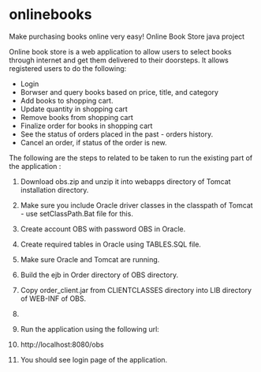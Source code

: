 # onlinebooks
Make purchasing books online very easy!
Online Book Store java project

Online book store is a web application to allow users to select books through internet and get them delivered to their doorsteps. 
It allows registered users to do the following: 
* Login 
* Borwser and query books based on price, title, and category 
* Add books to shopping cart. 
* Update quantity in shopping cart 
* Remove books from shopping cart 
* Finalize order for books in shopping cart 
* See the status of orders placed in the past - orders history. 
* Cancel an order, if status of the order is new. 


The following are the steps to related to be taken to run the existing part of the application : 
1. Download obs.zip and unzip it into webapps directory of Tomcat installation directory. 
2. Make sure you include Oracle driver classes in the classpath of Tomcat - use setClassPath.Bat file for this. 
3. Create account OBS with password OBS in Oracle. 
4. Create required tables in Oracle using TABLES.SQL file. 
5. Make sure Oracle and Tomcat are running. 
6. Build the ejb in Order directory of OBS directory. 
7. Copy order_client.jar from CLIENTCLASSES directory into LIB directory of WEB-INF of OBS. 
8. 
9. Run the application using the following url: 
10.    http://localhost:8080/obs
 
11. You should see login page of the application. 
